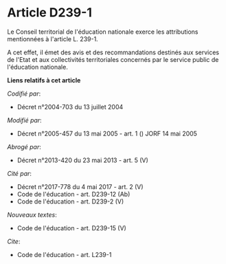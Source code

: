 # Article D239-1

Le Conseil territorial de l'éducation nationale exerce les attributions mentionnées à l'article L. 239-1.

A cet effet, il émet des avis et des recommandations destinés aux services de l'Etat et aux collectivités territoriales
concernés par le service public de l'éducation nationale.

**Liens relatifs à cet article**

_Codifié par_:

  - Décret n°2004-703 du 13 juillet 2004

_Modifié par_:

  - Décret n°2005-457 du 13 mai 2005 - art. 1 () JORF 14 mai 2005

_Abrogé par_:

  - Décret n°2013-420 du 23 mai 2013 - art. 5 (V)

_Cité par_:

  - Décret n°2017-778 du 4 mai 2017 - art. 2 (V)
  - Code de l'éducation - art. D239-12 (Ab)
  - Code de l'éducation - art. D239-2 (V)

_Nouveaux textes_:

  - Code de l'éducation - art. D239-15 (V)

_Cite_:

  - Code de l'éducation - art. L239-1
